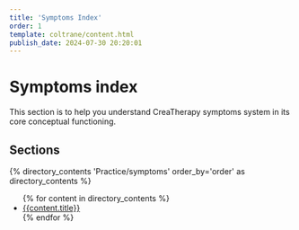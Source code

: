 ```yaml
---
title: 'Symptoms Index'
order: 1
template: coltrane/content.html
publish_date: 2024-07-30 20:20:01
---
```

# Symptoms index

This section is to help you understand CreaTherapy symptoms system in its core conceptual functioning.

## Sections
{% directory_contents 'Practice/symptoms' order_by='order' as directory_contents %}
<ul>
{% for content in directory_contents %}
    <li><a href="/{{content.slug}}/">{{content.title}}</a></li>
    {% endfor %}
</ul>